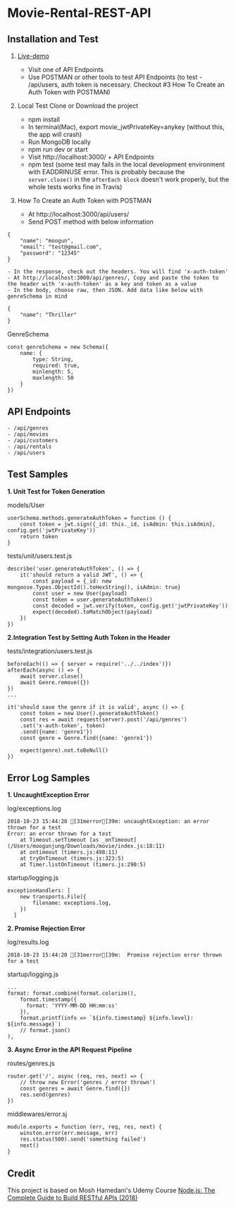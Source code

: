 # Movie-Rental-REST-API

## Installation and Test
1. [Live-demo](http://morning-mesa-94967.herokuapp.com/)
    - Visit one of API Endpoints
    - Use POSTMAN or other tools to test API Endpoints
    (to test - /api/users, auth token is necessary. Checkout #3 How To Create an Auth Token with POSTMAN)

2. Local Test Clone or Download the project
    - npm install
    - In terminal(Mac), export movie_jwtPrivateKey=anykey (without this, the app will crash)
    - Run MongoDB locally
    - npm run dev or start
    - Visit http://localhost:3000/ + API Endpoints
    - npm test (some test may fails in the local development environment with EADDRINUSE error. This is probably because the ```server.close()``` in the ```afterEach block``` doesn't work properly, but the whole tests works fine in Travis)

3. How To Create an Auth Token with POSTMAN
    - At http://localhost:3000/api/users/
    - Send POST method with below information
```
{
	"name": "moogun",
	"email": "test@gmail.com",
	"password": "12345"
}
```

    - In the response, check out the headers. You will find 'x-auth-token'
    - At http://localhost:3000/api/genres/, Copy and paste the token to the header with 'x-auth-token' as a key and token as a value
    - In the body, choose raw, then JSON. Add data like below with genreSchema in mind

```
{
	"name": "Thriller"
}
```
GenreSchema
```
const genreSchema = new Schema({
    name: {
        type: String,
        required: true,
        minlength: 5,
        maxlength: 50
    }
})

```


## API Endpoints
    - /api/genres
    - /api/movies
    - /api/customers
    - /api/rentals
    - /api/users


## Test Samples
**1. Unit Test for Token Generation**

models/User
```
userSchema.methods.generateAuthToken = function () {
    const token = jwt.sign({_id: this._id, isAdmin: this.isAdmin}, config.get('jwtPrivateKey'))
    return token
}
```

tests/unit/users.test.js
```
describe('user.generateAuthToken', () => {
    it('should return a valid JWT', () => {
        const payload = {_id: new mongoose.Types.ObjectId().toHexString(), isAdmin: true}
        const user = new User(payload)
        const token = user.generateAuthToken()
        const decoded = jwt.verify(token, config.get('jwtPrivateKey'))
        expect(decoded).toMatchObject(payload)
    })
})

```

**2.Integration Test by Setting Auth Token in the Header**

tests/integration/users.test.js
```
beforeEach(() => { server = require('../../index')})
afterEach(async () => {
    await server.close()
    await Genre.remove({})
})
...

it('should save the genre if it is valid', async () => {
    const token = new User().generateAuthToken()
    const res = await request(server).post('/api/genres')
    .set('x-auth-token', token)
    .send({name: 'genre1'})
    const genre = Genre.find({name: 'genre1'})

    expect(genre).not.toBeNull()
})
```


## Error Log Samples
**1. UncaughtException Error**

log/exceptions.log
```
2018-10-23 15:44:20 [31merror[39m: uncaughtException: an error thrown for a test
Error: an error thrown for a test
    at Timeout.setTimeout [as _onTimeout] (/Users/moogunjung/Downloads/movie/index.js:18:11)
    at ontimeout (timers.js:498:11)
    at tryOnTimeout (timers.js:323:5)
    at Timer.listOnTimeout (timers.js:290:5)
```

startup/logging.js
```
exceptionHandlers: [
    new transports.File({
        filename: exceptions.log,
    })
  ]
```

**2. Promise Rejection Error**

log/results.log
```
2018-10-23 15:44:20 [31merror[39m:  Promise rejection error thrown for a test
```

startup/logging.js
```
...
format: format.combine(format.colorize(),
    format.timestamp({
      format: 'YYYY-MM-DD HH:mm:ss'
    }),
    format.printf(info => `${info.timestamp} ${info.level}: ${info.message}`)
    // format.json()
),
```

**3. Async Error in the API Request Pipeline**

routes/genres.js
```
router.get('/', async (req, res, next) => {
    // throw new Error('genres / error thrown')
    const genres = await Genre.find({})
    res.send(genres)
})

```

middlewares/error.sj
```
module.exports = function (err, req, res, next) {
    winston.error(err.message, err)
    res.status(500).send('something failed')
    next()
}
```

## Credit
This project is based on Mosh Hamedani's Udemy Course [Node.js: The Complete Guide to Build RESTful APIs (2018)](https://www.udemy.com/nodejs-master-class/learn/v4/overview)
